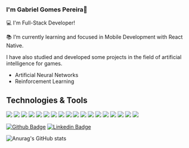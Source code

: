 ### I'm Gabriel Gomes Pereira👋

:computer: I'm Full-Stack Developer!

:books: I’m currently learning and focused in Mobile Development with React Native.

I have also studied and developed some projects in the field of artificial intelligence for games.
  - Artificial Neural Networks
  - Reinforcement Learning

## Technologies & Tools
![](https://img.shields.io/badge/OS-Windows/Linux-informational?style=flat&logo=<LOGO_NAME>&logoColor=white&color=2bbc8a)
![](https://img.shields.io/badge/Editor-Visual_Studio_Code-informational?style=flat&logo=<LOGO_NAME>&logoColor=white&color=2bbc8a)
![](https://img.shields.io/badge/Code-Javascript-informational?style=flat&logo=<LOGO_NAME>&logoColor=white&color=2bbc8a)
![](https://img.shields.io/badge/Code-Typescript-informational?style=flat&logo=<LOGO_NAME>&logoColor=white&color=2bbc8a)
![](https://img.shields.io/badge/Code-NodeJS-informational?style=flat&logo=<LOGO_NAME>&logoColor=white&color=2bbc8a)
![](https://img.shields.io/badge/Code-GoLang-informational?style=flat&logo=<LOGO_NAME>&logoColor=white&color=2bbc8a)
![](https://img.shields.io/badge/Code-Python-informational?style=flat&logo=<LOGO_NAME>&logoColor=white&color=2bbc8a)
![](https://img.shields.io/badge/Code-React-informational?style=flat&logo=<LOGO_NAME>&logoColor=white&color=2bbc8a)
![](https://img.shields.io/badge/Code-React_Native-informational?style=flat&logo=<LOGO_NAME>&logoColor=white&color=2bbc8a)
![](https://img.shields.io/badge/Code-NativeScript-informational?style=flat&logo=<LOGO_NAME>&logoColor=white&color=2bbc8a)
![](https://img.shields.io/badge/Code-Angular-informational?style=flat&logo=<LOGO_NAME>&logoColor=white&color=2bbc8a)
![](https://img.shields.io/badge/Tools-MySQL-informational?style=flat&logo=<LOGO_NAME>&logoColor=white&color=2bbc8a)
![](https://img.shields.io/badge/Tools-Docker-informational?style=flat&logo=<LOGO_NAME>&logoColor=white&color=2bbc8a)
![](https://img.shields.io/badge/Cloud-Heroku-informational?style=flat&logo=<LOGO_NAME>&logoColor=white&color=2bbc8a)
![](https://img.shields.io/badge/Cloud-Google_Cloud_Platform-informational?style=flat&logo=<LOGO_NAME>&logoColor=white&color=2bbc8a)
![](https://img.shields.io/badge/Tools-PyTorch-informational?style=flat&logo=<LOGO_NAME>&logoColor=white&color=2bbc8a)
![](https://img.shields.io/badge/Tools-Scikit_Learn-informational?style=flat&logo=<LOGO_NAME>&logoColor=white&color=2bbc8a)
![](https://img.shields.io/badge/Tools-Pandas-informational?style=flat&logo=<LOGO_NAME>&logoColor=white&color=2bbc8a)


[![Github Badge](https://img.shields.io/badge/-Github-000?style=flat-square&logo=Github&logoColor=white&link=LINK_GIT)](https://github.com/ggpereira)
[![Linkedin Badge](https://img.shields.io/badge/-LinkedIn-blue?style=flat-square&logo=Linkedin&logoColor=white&link=LINK_LINKEDIN)](https://www.linkedin.com/in/gabriel-gomes-pereira-041432144/)

![Anurag's GitHub stats](https://github-readme-stats.vercel.app/api?username=ggpereira&count_private=true&show_icons=true&theme=tokyonight&hide_rank=true)


<!--
**ggpereira/ggpereira** is a ✨ _special_ ✨ repository because its `README.md` (this file) appears on your GitHub profile.
!>

